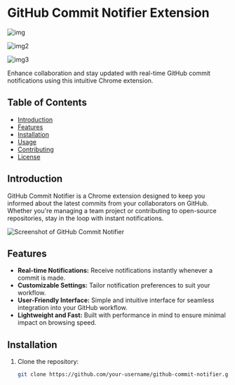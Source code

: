 # GitHub Commit Notifier Extension

![img](https://github.com/akashkapoor0001/GitHub-Commit-Notifier-Website/assets/66661806/9d91722f-35c8-4cf2-8ea9-ab5ce7524121)


![img2](https://github.com/akashkapoor0001/GitHub-Commit-Notifier-Website/assets/66661806/e0d7a74f-d3c7-4dbb-bff6-e404917baa0b)


![img3](https://github.com/akashkapoor0001/GitHub-Commit-Notifier-Website/assets/66661806/31f66d23-23fa-414b-b8c7-e77ce57f50d8)


Enhance collaboration and stay updated with real-time GitHub commit notifications using this intuitive Chrome extension.

## Table of Contents

- [Introduction](#introduction)
- [Features](#features)
- [Installation](#installation)
- [Usage](#usage)
- [Contributing](#contributing)
- [License](#license)

## Introduction

GitHub Commit Notifier is a Chrome extension designed to keep you informed about the latest commits from your collaborators on GitHub. Whether you're managing a team project or contributing to open-source repositories, stay in the loop with instant notifications.

![Screenshot of GitHub Commit Notifier](link/to/screenshot.png)

## Features

- **Real-time Notifications:** Receive notifications instantly whenever a commit is made.
- **Customizable Settings:** Tailor notification preferences to suit your workflow.
- **User-Friendly Interface:** Simple and intuitive interface for seamless integration into your GitHub workflow.
- **Lightweight and Fast:** Built with performance in mind to ensure minimal impact on browsing speed.

## Installation

1. Clone the repository:
   ```bash
   git clone https://github.com/your-username/github-commit-notifier.git
